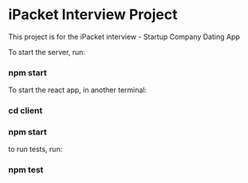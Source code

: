 # iPacket Interview Project

This project is for the iPacket interview - Startup Company Dating App

To start the server, run:

### npm start



To start the react app, in another terminal:

### cd client

### npm start




to run tests, run:

### npm test





